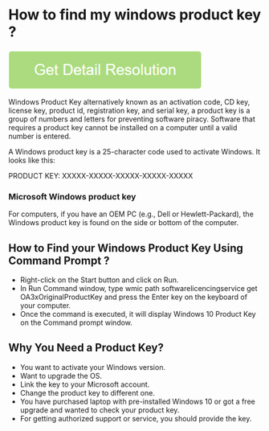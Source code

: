 # How to find my windows product key ?

[![How to find my windows product key](light-neon.png)](https://github.com/techrepublikk/how.to.find.my.windows.product.key)

Windows Product Key alternatively known as an activation code, CD key, license key, product id, registration key, and serial key, a product key is a group of numbers and letters for preventing software piracy. Software that requires a product key cannot be installed on a computer until a valid number is entered.

A Windows product key is a 25-character code used to activate Windows. It looks like this:

PRODUCT KEY: XXXXX-XXXXX-XXXXX-XXXXX-XXXXX

### Microsoft Windows product key

For computers, if you have an OEM PC (e.g., Dell or Hewlett-Packard), the Windows product key is found on the side or bottom of the computer.

## How to Find your Windows Product Key Using Command Prompt ?

* Right-click on the Start button and click on Run.
* In Run Command window, type wmic path softwarelicencingservice get OA3xOriginalProductKey and press the Enter key on the keyboard of your computer.
* Once the command is executed, it will display Windows 10 Product Key on the Command prompt window.

## Why You Need a Product Key?

* You want to activate your Windows version.
* Want to upgrade the OS.
* Link the key to your Microsoft account.
* Change the product key to different one.
* You have purchased laptop with pre-installed Windows 10 or got a free upgrade and wanted to check your product key.
* For getting authorized support or service, you should provide the key.
